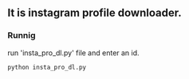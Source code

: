 ## It is instagram profile downloader.


### Runnig

run 'insta_pro_dl.py' file and enter an id.

``python insta_pro_dl.py``
